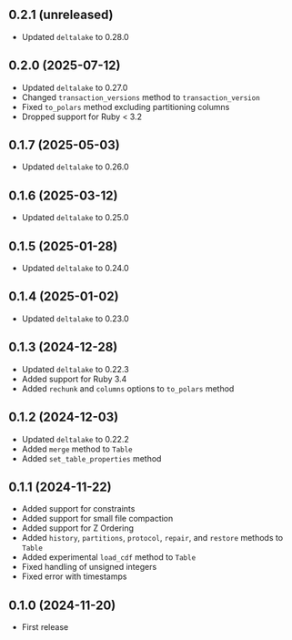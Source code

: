 ## 0.2.1 (unreleased)

- Updated `deltalake` to 0.28.0

## 0.2.0 (2025-07-12)

- Updated `deltalake` to 0.27.0
- Changed `transaction_versions` method to `transaction_version`
- Fixed `to_polars` method excluding partitioning columns
- Dropped support for Ruby < 3.2

## 0.1.7 (2025-05-03)

- Updated `deltalake` to 0.26.0

## 0.1.6 (2025-03-12)

- Updated `deltalake` to 0.25.0

## 0.1.5 (2025-01-28)

- Updated `deltalake` to 0.24.0

## 0.1.4 (2025-01-02)

- Updated `deltalake` to 0.23.0

## 0.1.3 (2024-12-28)

- Updated `deltalake` to 0.22.3
- Added support for Ruby 3.4
- Added `rechunk` and `columns` options to `to_polars` method

## 0.1.2 (2024-12-03)

- Updated `deltalake` to 0.22.2
- Added `merge` method to `Table`
- Added `set_table_properties` method

## 0.1.1 (2024-11-22)

- Added support for constraints
- Added support for small file compaction
- Added support for Z Ordering
- Added `history`, `partitions`, `protocol`, `repair`, and `restore` methods to `Table`
- Added experimental `load_cdf` method to `Table`
- Fixed handling of unsigned integers
- Fixed error with timestamps

## 0.1.0 (2024-11-20)

- First release
